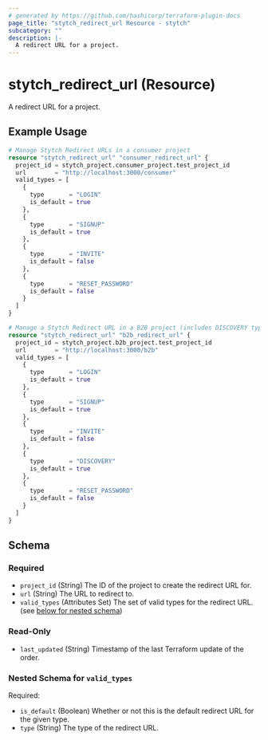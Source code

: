 ```yaml
---
# generated by https://github.com/hashicorp/terraform-plugin-docs
page_title: "stytch_redirect_url Resource - stytch"
subcategory: ""
description: |-
  A redirect URL for a project.
---
```


# stytch_redirect_url (Resource)

A redirect URL for a project.

## Example Usage

```terraform
# Manage Stytch Redirect URLs in a consumer project
resource "stytch_redirect_url" "consumer_redirect_url" {
  project_id = stytch_project.consumer_project.test_project_id
  url        = "http://localhost:3000/consumer"
  valid_types = [
    {
      type       = "LOGIN"
      is_default = true
    },
    {
      type       = "SIGNUP"
      is_default = true
    },
    {
      type       = "INVITE"
      is_default = false
    },
    {
      type       = "RESET_PASSWORD"
      is_default = false
    }
  ]
}

# Manage a Stytch Redirect URL in a B2B project (includes DISCOVERY type)
resource "stytch_redirect_url" "b2b_redirect_url" {
  project_id = stytch_project.b2b_project.test_project_id
  url        = "http://localhost:3000/b2b"
  valid_types = [
    {
      type       = "LOGIN"
      is_default = true
    },
    {
      type       = "SIGNUP"
      is_default = true
    },
    {
      type       = "INVITE"
      is_default = false
    },
    {
      type       = "DISCOVERY"
      is_default = true
    },
    {
      type       = "RESET_PASSWORD"
      is_default = false
    }
  ]
}
```

<!-- schema generated by tfplugindocs -->
## Schema

### Required

- `project_id` (String) The ID of the project to create the redirect URL for.
- `url` (String) The URL to redirect to.
- `valid_types` (Attributes Set) The set of valid types for the redirect URL. (see [below for nested schema](#nestedatt--valid_types))

### Read-Only

- `last_updated` (String) Timestamp of the last Terraform update of the order.

<a id="nestedatt--valid_types"></a>
### Nested Schema for `valid_types`

Required:

- `is_default` (Boolean) Whether or not this is the default redirect URL for the given type.
- `type` (String) The type of the redirect URL.

